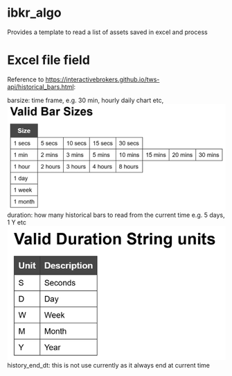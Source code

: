 # ibkr_algo
Provides a template to read a list of assets saved in excel and process

# Excel file field
Reference to https://interactivebrokers.github.io/tws-api/historical_bars.html:

barsize: time frame, e.g. 30 min, hourly daily chart etc,  <br>
![Valid Bar Sizes](images/ValidBarSizes.png)
duration: how many historical bars to read from the current time e.g. 5 days, 1 Y etc  <br>
![Valid Durations](images/ValidDurations.png)
history_end_dt: this is not use currently as it always end at current time
